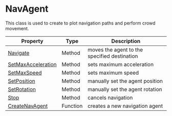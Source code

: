 # NavAgent

This class is used to create to plot navigation paths and perform crowd movement.

| Property | Type | Description |
| ----- | ----- | ----- |
| [Navigate](NavAgent_Navigate.md) | Method | moves the agent to the specified destination |
| [SetMaxAcceleration](NavAgent_SetMaxAcceleration.md) | Method | sets maximum acceleration |
| [SetMaxSpeed](NavAgent_SetMaxSpeed.md) | Method | sets maximum speed |
| [SetPosition](NavAgent_SetPosition.md) | Method | manually set the agent position |
| [SetRotation](NavAgent_SetRotation.md) | Method | manually set the agent rotation |
| [Stop](NavAgent_Stop.md) | Method | cancels navigation |
| [CreateNavAgent](CreateNavAgent.md) | Function | creates a new navigation agent |
